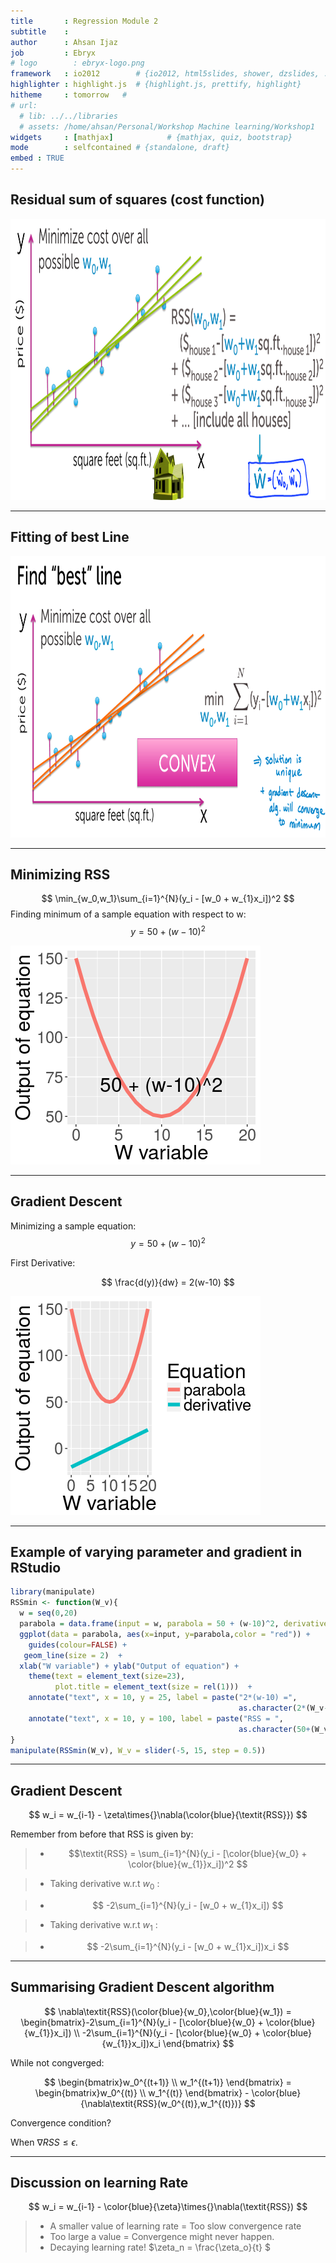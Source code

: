 ```yaml
---
title       : Regression Module 2
subtitle    : 
author      : Ahsan Ijaz
job         : Ebryx
# logo        : ebryx-logo.png
framework   : io2012        # {io2012, html5slides, shower, dzslides, ...}
highlighter : highlight.js  # {highlight.js, prettify, highlight}
hitheme     : tomorrow   # 
# url:
  # lib: ../../libraries
  # assets: /home/ahsan/Personal/Workshop Machine learning/Workshop1
widgets     : [mathjax]            # {mathjax, quiz, bootstrap}
mode        : selfcontained # {standalone, draft}
embed : TRUE
---
```




## Residual sum of squares (cost function)

<img class="center" src= rss.png height=450>

---

## Fitting of best Line

<img class="center" src= bestLine.png height=450>

---

## Minimizing RSS
$$ \min_{w_0,w_1}\sum_{i=1}^{N}(y_i - [w_0 + w_{1}x_i])^2 $$
Finding minimum of a sample equation with respect to w:
$$ y = 50 + (w-10)^2 $$

<div class="rimage center"><img src="fig/unnamed-chunk-1-1.png" title="plot of chunk unnamed-chunk-1" alt="plot of chunk unnamed-chunk-1" class="plot" /></div>

---

## Gradient Descent 

Minimizing  a sample equation:
$$y = 50 + (w-10)^2 $$

First Derivative:

$$ \frac{d(y)}{dw} = 2(w-10) $$  

<div class="rimage center"><img src="fig/unnamed-chunk-2-1.png" title="plot of chunk unnamed-chunk-2" alt="plot of chunk unnamed-chunk-2" class="plot" /></div>

--- 

## Example of varying parameter and gradient in RStudio


```r
library(manipulate)
RSSmin <- function(W_v){
  w = seq(0,20)
  parabola = data.frame(input = w, parabola = 50 + (w-10)^2, derivative = 2*(w-10))
  ggplot(data = parabola, aes(x=input, y=parabola,color = "red")) + 
    guides(colour=FALSE) +
   geom_line(size = 2)  +
  xlab("W variable") + ylab("Output of equation") + 
    theme(text = element_text(size=23),
          plot.title = element_text(size = rel(1)))  +
    annotate("text", x = 10, y = 25, label = paste("2*(w-10) =",
                                                   as.character(2*(W_v-10))), size = 6) +
    annotate("text", x = 10, y = 100, label = paste("RSS = ",
                                                   as.character(50+(W_v-10)^2)), size = 6)
}
manipulate(RSSmin(W_v), W_v = slider(-5, 15, step = 0.5))
```

---

## Gradient Descent 

$$ w_i = w_{i-1} - \zeta\times{}\nabla(\color{blue}{\textit{RSS}}) $$

Remember from before that RSS is given by:

> - $$\textit{RSS} = \sum_{i=1}^{N}(y_i - [\color{blue}{w_0} + \color{blue}{w_{1}}x_i])^2 $$

> - Taking derivative w.r.t $w_0$ :

> - $$ -2\sum_{i=1}^{N}(y_i - [w_0 + w_{1}x_i]) $$

> - Taking derivative w.r.t $w_1$ :

> - $$ -2\sum_{i=1}^{N}(y_i - [w_0 + w_{1}x_i])x_i $$

---

## Summarising Gradient Descent algorithm

$$ \nabla\textit{RSS}(\color{blue}{w_0},\color{blue}{w_1}) = \begin{bmatrix}-2\sum_{i=1}^{N}(y_i - [\color{blue}{w_0} + \color{blue}{w_{1}}x_i]) \\ -2\sum_{i=1}^{N}(y_i - [\color{blue}{w_0} + \color{blue}{w_{1}}x_i])x_i \end{bmatrix} $$

While not congverged:

$$ \begin{bmatrix}w_0^{(t+1)} \\ w_1^{(t+1)} \end{bmatrix} = \begin{bmatrix}w_0^{(t)} \\ w_1^{(t)} \end{bmatrix} - \color{blue}{\nabla\textit{RSS}(w_0^{(t)},w_1^{(t)})} $$

Convergence condition?

When $\nabla\textit{RSS} \leq \epsilon$.

---

## Discussion on learning Rate

$$ w_i = w_{i-1} - \color{blue}{\zeta}\times{}\nabla(\textit{RSS}) $$

> - A smaller value of learning rate = Too slow convergence rate
> - Too large a value =  Convergence might never happen. 
> - Decaying learning rate! $\zeta_n = \frac{\zeta_o}{t} $


```


